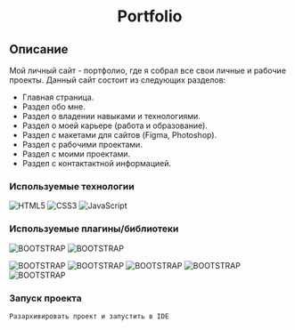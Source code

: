<h1 align="center">Portfolio</h1>

## Описание
Мой личный сайт - портфолио, где я собрал все свои личные и рабочие проекты. 
Данный сайт состоит из следующих разделов:
+ Главная страница. 
+ Раздел обо мне.
+ Раздел о владении навыками и технологиями.
+ Раздел о моей карьере (работа и образование).
+ Раздел с макетами для сайтов (Figma, Photoshop).
+ Раздел с рабочими проектами.
+ Раздел с моими проектами.
+ Раздел с контактактной информацией.

### Используемые технологии
![HTML5](https://img.shields.io/badge/-HTML5-black?style=flat-square&logo=html5&logoColor=html)
![CSS3](https://img.shields.io/badge/-CSS3-black?style=flat-square&logo=css3&logoColor=css3)
![JavaScript](https://img.shields.io/badge/-JavaScript-black?style=flat-square&logo=javascript)

### Используемые плагины/библиотеки
![BOOTSTRAP](https://img.shields.io/badge/-BOOTSTRAP-black?style=flat-square&logo=bootstrap&logoColor=bootstrap)
![BOOTSTRAP](https://img.shields.io/badge/-FontAwesome-black?style=flat-square&logo=fontawesome&logoColor=fontawesome)

![BOOTSTRAP](https://img.shields.io/badge/-JQuery-black?style=flat-square&logo=jquery&logoColor=jquery)
![BOOTSTRAP](https://img.shields.io/badge/-Modernizr-black?style=flat-square&logo=modernizr&logoColor=modernizr)
![BOOTSTRAP](https://img.shields.io/badge/-Isotope-black?style=flat-square&logo=isotope&logoColor=isotope)
![BOOTSTRAP](https://img.shields.io/badge/-Lightgallery-black?style=flat-square&logo=lightgallery&logoColor=lightgallery)
![BOOTSTRAP](https://img.shields.io/badge/-MagnificPopup-black?style=flat-square&logo=magnificpopup&logoColor=magnificpopup)

### Запуск проекта
```
Разархивировать проект и запустить в IDE
```
